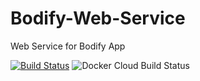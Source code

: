 # Bodify-Web-Service
Web Service for Bodify App

[![Build Status](https://travis-ci.com/Mariog75/Bodify-Web-Service.svg?token=Pc9YuHmpDg1SWqSYWjpg&branch=dev)](https://travis-ci.com/Mariog75/Bodify-Web-Service)
![Docker Cloud Build Status](https://img.shields.io/docker/cloud/build/grebelsm/bodify-web-service)


